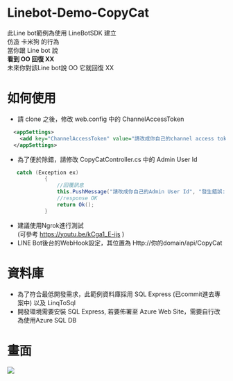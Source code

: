 Linebot-Demo-CopyCat
===

此Line bot範例為使用 LineBotSDK 建立 <br>
仿造 卡米狗 的行為 <br>
當你跟 Line bot 說 <br>
<B>看到 OO 回復 XX </B><br>
未來你對該Line bot說 OO 它就回復 XX <br>

如何使用
===
* 請 clone 之後，修改 web.config 中的 ChannelAccessToken
```xml
  <appSettings>
    <add key="ChannelAccessToken" value="請改成你自己的channel access token"/>
  </appSettings>
```
* 為了便於除錯，請修改 CopyCatController.cs 中的 Admin User Id
```csharp
   catch (Exception ex)
            {
                //回覆訊息
                this.PushMessage("請改成你自己的Admin User Id", "發生錯誤:\n" + ex.Message);
                //response OK
                return Ok();
            }
```
* 建議使用Ngrok進行測試 <br/>
(可參考 https://youtu.be/kCga1_E-ijs ) 
* LINE Bot後台的WebHook設定，其位置為 Http://你的domain/api/CopyCat

資料庫
===
* 為了符合最低開發需求，此範例資料庫採用 SQL Express (已commit進去專案中) 以及 LinqToSql
* 開發環境需要安裝 SQL Express, 若要佈署至 Azure Web Site，需要自行改為使用Azure SQL DB

 

畫面
===
![](https://i.imgur.com/DKvVs4A.png)
